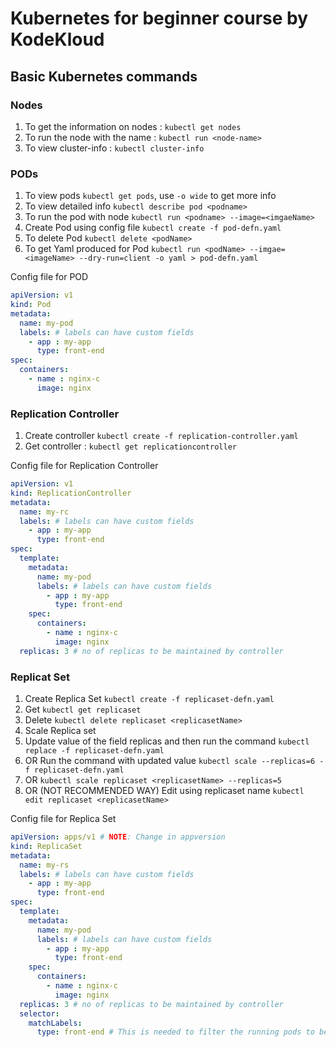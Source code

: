 
# Kubernetes for beginner course by KodeKloud


## Basic Kubernetes commands


### Nodes

1. To get the information on nodes : `kubectl get nodes`
2. To run the node with the name  :  `kubectl run <node-name>`
3. To view cluster-info : `kubectl cluster-info`


### PODs

1. To view pods `kubectl get pods`, use `-o wide` to get more info
2. To view detailed info `kubectl describe pod <podname>`
3. To run the pod with node `kubectl run <podname> --image=<imgaeName>`
4. Create Pod using config file `kubectl create -f pod-defn.yaml`
5. To delete Pod `kubectl delete <podName>`
6. To get Yaml produced for Pod `kubectl run <podName> --imgae=<imageName> --dry-run=client -o yaml > pod-defn.yaml`

Config file for POD

```YAML
apiVersion: v1
kind: Pod
metadata:
  name: my-pod
  labels: # labels can have custom fields
    - app : my-app
      type: front-end
spec:
  containers:
    - name : nginx-c
      image: nginx

```

### Replication Controller

1. Create controller `kubectl create -f replication-controller.yaml`
2. Get controller : `kubectl get replicationcontroller`

Config file for Replication Controller

```YAML
apiVersion: v1
kind: ReplicationController
metadata:
  name: my-rc
  labels: # labels can have custom fields
    - app : my-app
      type: front-end
spec:
  template:
    metadata:
      name: my-pod
      labels: # labels can have custom fields
        - app : my-app
          type: front-end
    spec:
      containers:
        - name : nginx-c
          image: nginx
  replicas: 3 # no of replicas to be maintained by controller

```


### Replicat Set

1. Create Replica Set `kubectl create -f replicaset-defn.yaml`
2. Get `kubectl get replicaset`
3. Delete `kubectl delete replicaset <replicasetName>`
4. Scale Replica set
  1. Update value of the field replicas and then run the command `kubectl replace -f replicaset-defn.yaml`
  2. OR Run the command with updated value `kubectl scale --replicas=6 -f replicaset-defn.yaml`
  3. OR `kubectl scale replicaset <replicasetName> --replicas=5`
  3. OR (NOT RECOMMENDED WAY) Edit using replicaset name `kubectl edit replicaset <replicasetName>`

Config file for Replica Set  
```YAML
apiVersion: apps/v1 # NOTE: Change in appversion
kind: ReplicaSet
metadata:
  name: my-rs
  labels: # labels can have custom fields
    - app : my-app
      type: front-end
spec:
  template:
    metadata:
      name: my-pod
      labels: # labels can have custom fields
        - app : my-app
          type: front-end
    spec:
      containers:
        - name : nginx-c
          image: nginx
  replicas: 3 # no of replicas to be maintained by controller
  selector:
    matchLabels:
      type: front-end # This is needed to filter the running pods to be controlled by Replica Set
```
